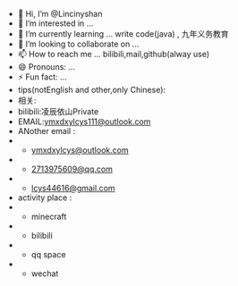 - 👋 Hi, I’m @Lincinyshan
- 👀 I’m interested in ...
- 🌱 I’m currently learning ... write code(java) , 九年义务教育
- 💞️ I’m looking to collaborate on ...
- 📫 How to reach me ... bilibili,mail,github(alway use)
- 😄 Pronouns: ...
- ⚡ Fun fact: ...
- tips(notEnglish and other,only Chinese):
- 相关:
- bilibili:凌辰依山Private
- EMAIL:ymxdxylcys111@outlook.com
- ANother email :
- - ymxdxylcys@outlook.com
- - 2713975609@qq.com
- - lcys44616@gmail.com
- activity place :
- - minecraft
- - bilibili
- - qq space
- - wechat
<!---
mclcys555000/mclcys555000 is a ✨ special ✨ repository because its `README.md` (this file) appears on your GitHub profile.
You can click the Preview link to take a look at your changes.
--->
